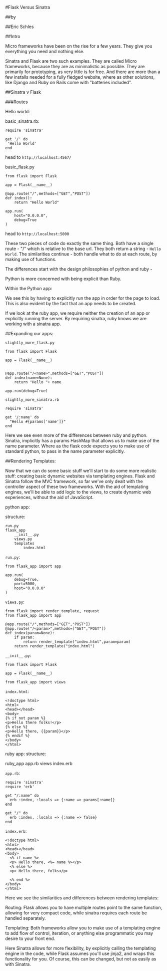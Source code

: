 #Flask Versus Sinatra

##by

##Eric Schles

##Intro

Micro frameworks have been on the rise for a few years.  They give you everything you need and nothing else.  

Sinatra and Flask are two such examples.  They are called Micro frameworks, because they are as minimalistic as possible.  They are primarily for prototyping, as very little is for free.  And there are more than a few installs needed for a fully fledged website, where as other solutions, like Django and Ruby on Rails come with "batteries included".

##Sinatra v Flask

###Routes

Hello world:

basic_sinatra.rb:

```
require 'sinatra'

get '/' do
 'Hello World'
end
```

head to `http://localhost:4567/`

basic_flask.py
```
from flask import Flask

app = Flask(__name__)

@app.route("/",methods=["GET","POST"])
def index():
    return "Hello World"

app.run(
    host="0.0.0.0",
    debug=True
)
```

head to `http://localhost:5000`

These two pieces of code do exactly the same thing.  Both have a single route - "/" which is relative to the base url.  They both return a string - `Hello World`. The similarities continue - both handle what to do at each route, by making use of functions.  

The differences start with the design philosophies of python and ruby -

Python is more concerned with being explicit than Ruby.

Within the Python app:

We see this by having to explicitly run the app in order for the page to load.  This is also evident by the fact that an app needs to be created.

If we look at the ruby app, we require neither the creation of an app or explicitly running the server.  By requiring sinatra, ruby knows we are working with a sinatra app.

##Expanding our apps:

`slightly_more_flask.py`

```
from flask import Flask

app = Flask(__name__)


@app.route("/<name>",methods=["GET","POST"])
def index(name=None):
    return "Hello "+ name

app.run(debug=True)
```

`slightly_more_sinatra.rb`

```
require 'sinatra'

get '/:name' do
  "Hello #{params['name']}"
end
```

Here we see even more of the differences between ruby and python.  Sinatra, implicitly has a params HashMap that allows us to make use of the name parameter.  Where as the flask code expects you to make use of standard python, to pass in the name parameter explicitly.  

##Rendering Templates:

Now that we can do some basic stuff we'll start to do some more realistic stuff: creating basic dynamic websites via templating engines.  Flask and Sinatra follow the MVC framework, so far we've only dealt with the controller aspect of these two frameworks.  With the aid of templating engines, we'll be able to add logic to the views, to create dynamic web experiences, without the aid of JavaScript.

python app:

structure:

```
run.py
flask_app
	__init__.py
	views.py
	templates
		index.html
```

`run.py`:

```
from flask_app import app

app.run(
    debug=True,
    port=5000,
    host="0.0.0.0"
)
```

`views.py`:
```
from flask import render_template, request
from flask_app import app

@app.route("/",methods=["GET","POST"])
@app.route("/<param>",methods=["GET","POST"])
def index(param=None):
    if param:
        return render_template("index.html",param=param)
    return render_template("index.html")
```

`__init__.py`:

```
from flask import Flask

app = Flask(__name__)

from flask_app import views
```
    
`index.html`:

```
<!doctype html>
<html>
<head></head>
<body>
{% if not param %}
<p>Hello there folks!</p>
{% else %}
<p>Hello there, {{param}}</p>
{% endif %}
</body>
</html>
```

ruby app:
structure:

ruby_app
	app.rb
	views
		index.erb

`app.rb`:
```
require 'sinatra'
require 'erb'

get "/:name" do
  erb :index, :locals => {:name => params[:name]}
end

get "/" do
  erb :index, :locals => {:name => false}
end
```

`index.erb`:
```
<!doctype html>
<html>
<head></head>
<body>
  <% if name %>
  <p> Hello there, <%= name %></p>
  <% else %>
  <p> Hello there, folks</p>
  
  <% end %>
</body>
</html>
```

Here we see the similarities and differences between rendering templates:

Routing:
Flask allows you to have multiple routes point to the same function, allowing for very compact code, while sinatra requires each route be handled separately.  

Templating:
Both frameworks allow you to make use of a templating engine to add flow of control, iteration, or anything else programmatic you may desire to your front end.  

Here Sinatra allows for more flexibility, by explicitly calling the templating engine in the code, while Flask assumes you'll use jinja2, and wraps this functionality for you.  Of course, this can be changed, but not as easily as with Sinatra.



